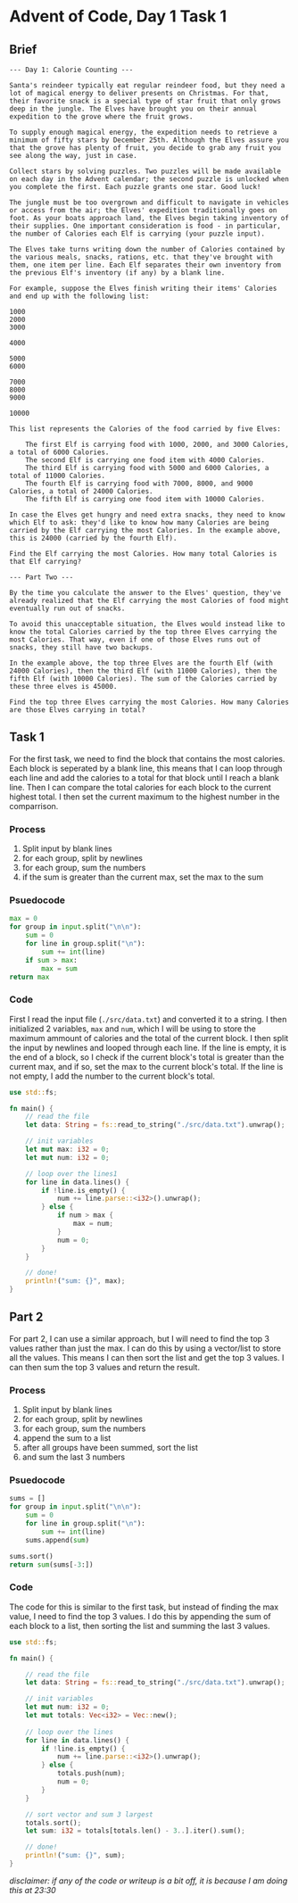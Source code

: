 # Advent of Code, Day 1 Task 1

## Brief

```
--- Day 1: Calorie Counting ---

Santa's reindeer typically eat regular reindeer food, but they need a lot of magical energy to deliver presents on Christmas. For that, their favorite snack is a special type of star fruit that only grows deep in the jungle. The Elves have brought you on their annual expedition to the grove where the fruit grows.

To supply enough magical energy, the expedition needs to retrieve a minimum of fifty stars by December 25th. Although the Elves assure you that the grove has plenty of fruit, you decide to grab any fruit you see along the way, just in case.

Collect stars by solving puzzles. Two puzzles will be made available on each day in the Advent calendar; the second puzzle is unlocked when you complete the first. Each puzzle grants one star. Good luck!

The jungle must be too overgrown and difficult to navigate in vehicles or access from the air; the Elves' expedition traditionally goes on foot. As your boats approach land, the Elves begin taking inventory of their supplies. One important consideration is food - in particular, the number of Calories each Elf is carrying (your puzzle input).

The Elves take turns writing down the number of Calories contained by the various meals, snacks, rations, etc. that they've brought with them, one item per line. Each Elf separates their own inventory from the previous Elf's inventory (if any) by a blank line.

For example, suppose the Elves finish writing their items' Calories and end up with the following list:

1000
2000
3000

4000

5000
6000

7000
8000
9000

10000

This list represents the Calories of the food carried by five Elves:

    The first Elf is carrying food with 1000, 2000, and 3000 Calories, a total of 6000 Calories.
    The second Elf is carrying one food item with 4000 Calories.
    The third Elf is carrying food with 5000 and 6000 Calories, a total of 11000 Calories.
    The fourth Elf is carrying food with 7000, 8000, and 9000 Calories, a total of 24000 Calories.
    The fifth Elf is carrying one food item with 10000 Calories.

In case the Elves get hungry and need extra snacks, they need to know which Elf to ask: they'd like to know how many Calories are being carried by the Elf carrying the most Calories. In the example above, this is 24000 (carried by the fourth Elf).

Find the Elf carrying the most Calories. How many total Calories is that Elf carrying?

--- Part Two ---

By the time you calculate the answer to the Elves' question, they've already realized that the Elf carrying the most Calories of food might eventually run out of snacks.

To avoid this unacceptable situation, the Elves would instead like to know the total Calories carried by the top three Elves carrying the most Calories. That way, even if one of those Elves runs out of snacks, they still have two backups.

In the example above, the top three Elves are the fourth Elf (with 24000 Calories), then the third Elf (with 11000 Calories), then the fifth Elf (with 10000 Calories). The sum of the Calories carried by these three elves is 45000.

Find the top three Elves carrying the most Calories. How many Calories are those Elves carrying in total?

```

## Task 1

For the first task, we need to find the block that contains the most calories. Each block is seperated by a blank line, this means that I can loop through each line and add the calories to a total for that block until I reach a blank line. Then I can compare the total calories for each block to the current highest total. I then set the current maximum to the highest number in the comparrison.

### Process

1. Split input by blank lines
2. for each group, split by newlines
3. for each group, sum the numbers
4. if the sum is greater than the current max, set the max to the sum

### Psuedocode

```py
max = 0
for group in input.split("\n\n"):
    sum = 0
    for line in group.split("\n"):
        sum += int(line)
    if sum > max:
        max = sum
return max
```

### Code

First I read the input file (`./src/data.txt`) and converted it to a string. I then initialized 2 variables, `max` and `num`, which I will be using to store the maximum ammount of calories and the total of the current block. I then split the input by newlines and looped through each line. If the line is empty, it is the end of a block, so I check if the current block's total is greater than the current max, and if so, set the max to the current block's total. If the line is not empty, I add the number to the current block's total.  

```rs
use std::fs;

fn main() {
    // read the file
    let data: String = fs::read_to_string("./src/data.txt").unwrap();

    // init variables
    let mut max: i32 = 0;
    let mut num: i32 = 0;

    // loop over the lines1
    for line in data.lines() {
        if !line.is_empty() {
            num += line.parse::<i32>().unwrap();
        } else {
            if num > max {
                max = num;
            }
            num = 0;
        }
    }

    // done!
    println!("sum: {}", max);
}

```

## Part 2

For part 2, I can use a similar approach, but I will need to find the top 3 values rather than just the max. I can do this by using a vector/list to store all the values. This means I can then sort the list and get the top 3 values. I can then sum the top 3 values and return the result.  

### Process

1. Split input by blank lines
2. for each group, split by newlines
3. for each group, sum the numbers
4. append the sum to a list
5. after all groups have been summed, sort the list
6. and sum the last 3 numbers

### Psuedocode

```py
sums = []
for group in input.split("\n\n"):
    sum = 0
    for line in group.split("\n"):
        sum += int(line)
    sums.append(sum)

sums.sort()
return sum(sums[-3:])
```

### Code

The code for this is similar to the first task, but instead of finding the max value, I need to find the top 3 values. I do this by appending the sum of each block to a list, then sorting the list and summing the last 3 values.  

```rs
use std::fs;

fn main() {

    // read the file
    let data: String = fs::read_to_string("./src/data.txt").unwrap();

    // init variables
    let mut num: i32 = 0;
    let mut totals: Vec<i32> = Vec::new();
    
    // loop over the lines
    for line in data.lines() {
        if !line.is_empty() {
            num += line.parse::<i32>().unwrap();
        } else {
            totals.push(num);
            num = 0;
        }
    }

    // sort vector and sum 3 largest
    totals.sort();
    let sum: i32 = totals[totals.len() - 3..].iter().sum();

    // done!
    println!("sum: {}", sum);
}
```

*disclaimer: if any of the code or writeup is a bit off, it is because I am doing this at 23:30*